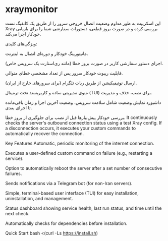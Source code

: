 # xraymonitor
 این اسکریپت به طور مداوم وضعیت اتصال خروجی سرور را از طریق یک کانفیگ تست Xray بررسی کرده و در صورت بروز قطعی، دستورات سفارشی شما را برای بازیابی خودکار اجرا می‌کند.

ویژگی‌های کلیدی:

مانیتورینگ خودکار و دوره‌ای اتصال به اینترنت.

اجرای دستور سفارشی کاربر در صورت بروز خطا (مانند ری‌استارت یک سرویس خاص).

قابلیت ریبوت خودکار سرور پس از تعداد مشخصی خطای متوالی.

ارسال نوتیفیکیشن از طریق ربات تلگرام (برای سرورهای خارج از ایران).

منوی مدیریتی ساده و کاربرپسند تحت ترمینال (TUI) برای نصب، حذف و مدیریت.

داشبورد نمایش وضعیت شامل سلامت سرویس، وضعیت آخرین اجرا و زمان باقی‌مانده تا اجرای بعدی.

بررسی خودکار پیش‌نیازها قبل از نصب برای جلوگیری از بروز خطا.
It continuously checks the server's outbound connection status using a test Xray config. If a disconnection occurs, it executes your custom commands to automatically recover the connection.

Key Features
Automatic, periodic monitoring of the internet connection.

Executes a user-defined custom command on failure (e.g., restarting a service).

Option to automatically reboot the server after a set number of consecutive failures.

Sends notifications via a Telegram bot (for non-Iran servers).

Simple, terminal-based user interface (TUI) for easy installation, uninstallation, and management.

Status dashboard showing service health, last run status, and time until the next check.

Automatically checks for dependencies before installation.

Quick Start
bash <(curl -Ls https://install.sh)

